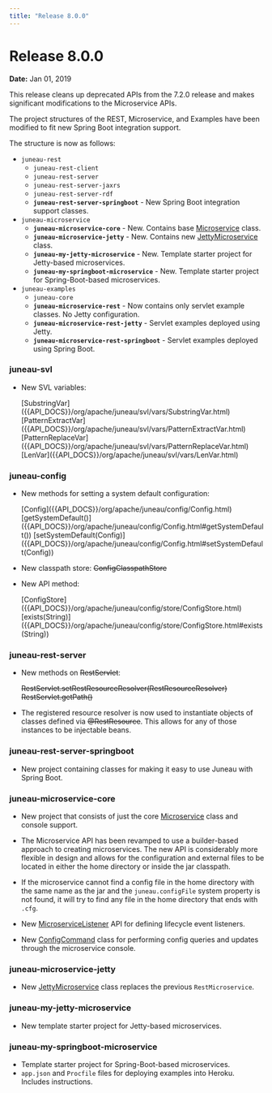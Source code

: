 ```yaml
---
title: "Release 8.0.0"
---
```


# Release 8.0.0

**Date:** Jan 01, 2019

This release cleans up deprecated APIs from the 7.2.0 release and makes significant modifications to the Microservice
APIs.

The project structures of the REST, Microservice, and Examples have been modified to fit new Spring Boot integration
support.

The structure is now as follows:

- `juneau-rest`
  - `juneau-rest-client`
  - `juneau-rest-server`
  - `juneau-rest-server-jaxrs`
  - `juneau-rest-server-rdf`
  - **`juneau-rest-server-springboot`** - New Spring Boot integration support classes.
- `juneau-microservice`
  - **`juneau-microservice-core`** - New. Contains base [Microservice]({{API_DOCS}}/org/apache/juneau/microservice/Microservice.html) class.
  - **`juneau-microservice-jetty`** - New. Contains new [JettyMicroservice]({{API_DOCS}}/org/apache/juneau/microservice/jetty/JettyMicroservice.html) class.
  - **`juneau-my-jetty-microservice`** - New. Template starter project for Jetty-based microservices.
  - **`juneau-my-springboot-microservice`** - New. Template starter project for Spring-Boot-based microservices.
- `juneau-examples`
  - `juneau-core`
  - **`juneau-microservice-rest`** - Now contains only servlet example classes. No Jetty configuration.
  - **`juneau-microservice-rest-jetty`** - Servlet examples deployed using Jetty.
  - **`juneau-microservice-rest-springboot`** - Servlet examples deployed using Spring Boot.

### juneau-svl

- New SVL variables:

  <tree>
  <node-0><java-class>[SubstringVar]({{API_DOCS}}/org/apache/juneau/svl/vars/SubstringVar.html)</java-class></node-0>
  <node-0><java-class>[PatternExtractVar]({{API_DOCS}}/org/apache/juneau/svl/vars/PatternExtractVar.html)</java-class></node-0>
  <node-0><java-class>[PatternReplaceVar]({{API_DOCS}}/org/apache/juneau/svl/vars/PatternReplaceVar.html)</java-class></node-0>
  <node-0><java-class>[LenVar]({{API_DOCS}}/org/apache/juneau/svl/vars/LenVar.html)</java-class></node-0>
  </tree>

### juneau-config

- New methods for setting a system default configuration:

  <tree>
  <node-0><java-class>[Config]({{API_DOCS}}/org/apache/juneau/config/Config.html)</java-class></node-0>
  <node-1><java-method>[getSystemDefault()]({{API_DOCS}}/org/apache/juneau/config/Config.html#getSystemDefault())</java-method></node-1>
  <node-1><java-method>[setSystemDefault(Config)]({{API_DOCS}}/org/apache/juneau/config/Config.html#setSystemDefault(Config))</java-method></node-1>
  </tree>

- New classpath store:  ~~ConfigClasspathStore~~

- New API method:

  <tree>
  <node-0><java-class>[ConfigStore]({{API_DOCS}}/org/apache/juneau/config/store/ConfigStore.html)</java-class></node-0>
  <node-1><java-method>[exists(String)]({{API_DOCS}}/org/apache/juneau/config/store/ConfigStore.html#exists(String))</java-method></node-1>
  </tree>

### juneau-rest-server

- New methods on  ~~RestServlet~~:

  <tree>
  <node-0><java-method><del>RestServlet.setRestResourceResolver(RestResourceResolver)</del></java-method></node-0>
  <node-0><java-method><del>RestServlet.getPath()</del></java-method></node-0>
  </tree>

- The registered resource resolver is now used to instantiate objects of classes defined via ~~@RestResource~~.
  This allows for any of those instances to be injectable beans.

### juneau-rest-server-springboot

- New project containing classes for making it easy to use Juneau with Spring Boot.

### juneau-microservice-core

- New project that consists of just the core [Microservice]({{API_DOCS}}/org/apache/juneau/microservice/Microservice.html) class and console support.

- The Microservice API has been revamped to use a builder-based approach to creating microservices.
  The new API is considerably more flexible in design and allows for the configuration and external files to be located in either the home directory or inside the jar classpath.

- If the microservice cannot find a config file in the home directory with the same name as the jar and the `juneau.configFile` system property is not found, it will try to find any file in the home directory that ends with `.cfg`.

- New [MicroserviceListener]({{API_DOCS}}/org/apache/juneau/microservice/MicroserviceListener.html) API for defining lifecycle event listeners.

- New [ConfigCommand]({{API_DOCS}}/org/apache/juneau/microservice/console/ConfigCommand.html) class for performing config queries and updates through the microservice console.

### juneau-microservice-jetty

- New [JettyMicroservice]({{API_DOCS}}/org/apache/juneau/microservice/jetty/JettyMicroservice.html) class replaces the previous `RestMicroservice`.

### juneau-my-jetty-microservice

- New template starter project for Jetty-based microservices.

### juneau-my-springboot-microservice

- Template starter project for Spring-Boot-based microservices.
- `app.json` and `Procfile` files for deploying examples into Heroku.
  Includes instructions.